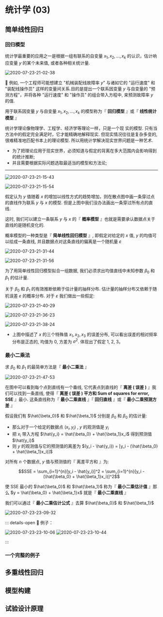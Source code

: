 # 统计学 (03)

## 简单线性回归

### 回归模型

统计学最重要的应用之一是根据一组有联系的自变量 $x_1, x_2, ..., x_k$ 的认识，估计响应变量 $y$ 的某个未来值, 或者各种相关统计量.

![2020-07-23-21-02-38](https://garrik-default-imgs.oss-accelerate.aliyuncs.com/imgs/2020-07-23-21-02-38.png)

🌰 例如, 一个工程师可能想建立 "机械装配线故障率 $y$" 与诸如它的 "运行速度" 和 "装配线操作员" 这样的变量间关系.目的是提出一个联系因变量 $y$ 与自变量的 "预测方程"，并将各种 "运行速度" 和 "操作员" 的组合带入方程中, 来预测故障率 $y$ 的值.

用于联系因变量 $y$ 与自变量 $x_1, x_2, ..., x_k$ 的模型称为『 **回归模型** 』或『 **线性统计模型** 』

统计学理论像物理学、工程学、经济学等理论一样，只是一个现 实的模型. 只有当方法中的假定完全满足时，它才能精确地解释现实. 但现实情况往往是复杂多变的, 很难精准地匹配书本上的理论模型. 所以用统计学解决现实世界问题是一种艺术.

- 为了把理论应用于现实世界，必须知道与假定的背离在多大范围内会影响得到的统计推断;
- 并且需要根据实际问题选取最适当的模型和方法论;

---

![2020-07-23-21-15-43](https://garrik-default-imgs.oss-accelerate.aliyuncs.com/imgs/2020-07-23-21-15-43.png)

![2020-07-23-21-15-54](https://garrik-default-imgs.oss-accelerate.aliyuncs.com/imgs/2020-07-23-21-15-54.png)

假定认为 $y$ 值随着 $x$ 的增加以线性方式的趋势增加，则在散点图中画一条穿过点的直线作为联系 $y$ 与 $x$ 的模型. 但是上图中我们没办法画出一条穿过所有点的直线.

这时, 我们可以建立一条联系 $y$ 与 $x$ 的『 **概率模型** 』也就是需要承认数据点关于直线的是随机变化的.

概率模型的一种类型是『 **简单线性回归模型** 』, 即假定对给定的 $x$ 值, $y$ 的均值可以绘成一条直线, 并且数据点对这条直线的偏离是一个随机量 $ε$

![2020-07-23-21-31-44](https://garrik-default-imgs.oss-accelerate.aliyuncs.com/imgs/2020-07-23-21-31-44.png)

![2020-07-23-21-31-56](https://garrik-default-imgs.oss-accelerate.aliyuncs.com/imgs/2020-07-23-21-31-56.png)

为了用简单线性回归模型拟合一组数据, 我们必须求出均值直线中未知参数 $β_0$ 和 $β_1$ 的估计量.

关于 $β_0$ 和 $β_1$ 的有效推断依赖于估计量的抽样分布. 估计量的抽样分布又依赖于随机误差 $ε$ 的概率分布. 对于 $ε$ 我们做出一些假定:

![2020-07-23-21-40-29](https://garrik-default-imgs.oss-accelerate.aliyuncs.com/imgs/2020-07-23-21-40-29.png)

![2020-07-23-21-36-23](https://garrik-default-imgs.oss-accelerate.aliyuncs.com/imgs/2020-07-23-21-36-23.png)

![2020-07-23-21-38-24](https://garrik-default-imgs.oss-accelerate.aliyuncs.com/imgs/2020-07-23-21-38-24.png)

- 上图中描述了 $x$ 的三个特殊值 $x_1, x_2, x_3$ 的误差分布, 可以看出误差的相对频率分布是正态的, 均值为 0, 方差为 $\sigma^2$. 体现出了假定 1, 2, 3。

### 最小二乘法

求 $β_0$ 和 $β_1$ 的最简单方法是『 **最小二乘法** 』

![2020-07-23-21-47-53](https://garrik-default-imgs.oss-accelerate.aliyuncs.com/imgs/2020-07-23-21-47-53.png)

在图中可以看到每个点到直线有一个垂线, 它代表点到直线的『 **离差 ( 误差 )** 』我们可以找到一条直线, 使得『 **离差 ( 误差 ) 平方和 Sum of squares for error, SSE** 』最小. 这条直线称为『 **最小二乘直线** 』『 **回归直线** 』或『 **最小二乘预测方差** 』

假设我们有 $\hat{\beta_0}$ 和 $\hat{\beta_1}$ 分别是 ${\beta_0}$ 和 ${\beta_0}$ 的估计量:

- 那么对于一个给定的数据点 $(x_i, y_i)$ , $y$ 的观测值是 $y_i$
- 把 $x_i$ 带入方程 $\hat{y_i} = \hat{\beta_0} + \hat{\beta_1}x_i$ 得到预测值 $\hat{y_i}$
- 则 $y$ 的观测值与它的预测值的离差为 $(y_i - \hat{y_i}) = [y_i - (\hat{\beta_0} + \hat{\beta_1}x_i)]$

对所有 $n$ 个数据点, $y$ 值与预测值的『 离差平方和 』为:

$$SSE = \sum_{i=1}^{n}[y_i - \hat{y_i}]^2 = \sum_{i=1}^{n}[y_i - (\hat{\beta_0} + \hat{\beta_1}x_i)]^2$$

使 SSE 最小的 $\hat{\beta_0}$ 和 $\hat{\beta_1}$ 称为『 **最小二乘估计值** 』那么 $y = \hat{\beta_0} + \hat{\beta_1}x$ 就是『 **最小二乘直线** 』

我们可以通过『 **最小二乘估计公式** 』去算 $\hat{\beta_0}$ 和 $\hat{\beta_1}$

![2020-07-23-23-09-32](https://garrik-default-imgs.oss-accelerate.aliyuncs.com/imgs/2020-07-23-23-09-32.png)

::: details-open 🌰 例子：

![2020-07-23-23-10-06](https://garrik-default-imgs.oss-accelerate.aliyuncs.com/imgs/2020-07-23-23-10-06.png)
![2020-07-23-23-10-44](https://garrik-default-imgs.oss-accelerate.aliyuncs.com/imgs/2020-07-23-23-10-44.png)

:::

### 一个完整的例子

## 多重线性回归

## 模型构建

## 试验设计原理
